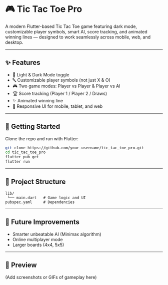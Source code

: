 # 🎮 Tic Tac Toe Pro

A modern Flutter-based Tic Tac Toe game featuring dark mode, customizable player symbols, smart AI, score tracking, and animated winning lines — designed to work seamlessly across mobile, web, and desktop.

---

## ✨ Features
- 🎨 Light & Dark Mode toggle  
- 🔤 Customizable player symbols (not just X & O)  
- 🎮 Two game modes: Player vs Player & Player vs AI  
- 🏆 Score tracking (Player 1 / Player 2 / Draws)  
- ✨ Animated winning line  
- 📱 Responsive UI for mobile, tablet, and web  

---

## 🚀 Getting Started

Clone the repo and run with Flutter:

```bash
git clone https://github.com/your-username/tic_tac_toe_pro.git
cd tic_tac_toe_pro
flutter pub get
flutter run
```

---

## 📂 Project Structure
```
lib/
 └── main.dart   # Game logic and UI
pubspec.yaml     # Dependencies
```

---

## 🔮 Future Improvements
- Smarter unbeatable AI (Minimax algorithm)  
- Online multiplayer mode  
- Larger boards (4x4, 5x5)  

---

## 📸 Preview
(Add screenshots or GIFs of gameplay here)
